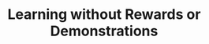 ---
title: Learning without Rewards or Demonstrations
order: 10
img:
publications:
  - date: 2024-07-03
    img:
    vid: /assets/videos/vpace_real_door_big_720_crf28.mp4
    title: "Value-Penalized Auxiliary Control from Examples for Learning without Rewards or Demonstrations"
    authors: "<b>Trevor Ablett</b>, Bryan Chan, Jayce Haoran Wang, Jonathan Kelly"
    venue: "Submitted to the Conference on Robot Learning (CoRL'24), Munich, Germany, Nov. 6-9, 2024"
    note:
    doi:
    links:
        preprint:
        video:
        code: https://github.com/utiasSTARS/vpace
        blog: https://papers.starslab.ca/vpace/
---